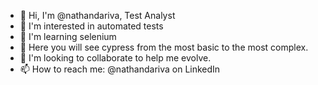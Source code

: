 - 👋 Hi, I'm @nathandariva, Test Analyst
- 👀 I'm interested in automated tests
- 🌱 I'm learning selenium
- 🦾 Here you will see cypress from the most basic to the most complex.
- 💞️ I'm looking to collaborate to help me evolve.
- 📫 How to reach me: @nathandariva on LinkedIn

<!---
nathandariva/nathandariva is a ✨ special ✨ repository because its `README.md` (this file) appears on your GitHub profile.
You can click the Preview link to take a look at your changes.
--->
